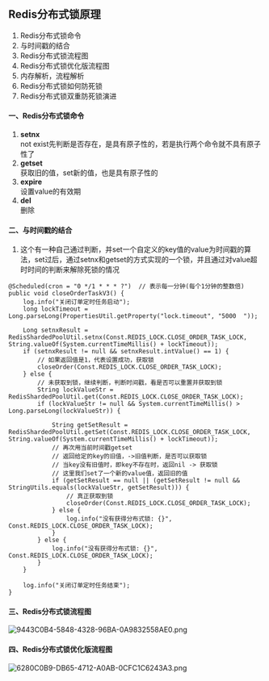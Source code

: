 ## Redis分布式锁原理

1. Redis分布式锁命令
2. 与时间戳的结合
3. Redis分布式锁流程图
4. Redis分布式锁优化版流程图
5. 内存解析，流程解析
6. Redis分布式锁如何防死锁
7. Redis分布式锁双重防死锁演进

#### 一、Redis分布式锁命令
1. **setnx**<br/>not exist先判断是否存在，是具有原子性的，若是执行两个命令就不具有原子性了
2. **getset**<br/>获取旧的值，set新的值，也是具有原子性的
3. **expire**<br/>设置value的有效期
4. **del**<br/>删除

#### 二、与时间戳的结合
1. 这个有一种自己通过判断，并set一个自定义的key值的value为时间戳的算法，set过后，通过setnx和getset的方式实现的一个锁，并且通过对value超时时间的判断来解除死锁的情况

```
@Scheduled(cron = "0 */1 * * * ?")  // 表示每一分钟(每个1分钟的整数倍)
public void closeOrderTaskV3() {
    log.info("关闭订单定时任务启动");
    long lockTimeout = Long.parseLong(PropertiesUtil.getProperty("lock.timeout", "5000  "));

    Long setnxResult = RedisShardedPoolUtil.setnx(Const.REDIS_LOCK.CLOSE_ORDER_TASK_LOCK, String.valueOf(System.currentTimeMillis() + lockTimeout));
    if (setnxResult != null && setnxResult.intValue() == 1) {
        // 如果返回值是1，代表设置成功，获取锁
        closeOrder(Const.REDIS_LOCK.CLOSE_ORDER_TASK_LOCK);
    } else {
        // 未获取到锁，继续判断，判断时间戳，看是否可以重置并获取到锁
        String lockValueStr = RedisShardedPoolUtil.get(Const.REDIS_LOCK.CLOSE_ORDER_TASK_LOCK);
        if (lockValueStr != null && System.currentTimeMillis() > Long.parseLong(lockValueStr)) {

            String getSetResult = RedisShardedPoolUtil.getSet(Const.REDIS_LOCK.CLOSE_ORDER_TASK_LOCK, String.valueOf(System.currentTimeMillis() + lockTimeout));
            // 再次用当前时间戳getset
            // 返回给定的key的旧值，->旧值判断，是否可以获取锁
            // 当key没有旧值时，即key不存在时，返回nil -> 获取锁
            // 这里我们set了一个新的value值，返回旧的值
            if (getSetResult == null || (getSetResult != null && StringUtils.equals(lockValueStr, getSetResult))) {
                // 真正获取到锁
                closeOrder(Const.REDIS_LOCK.CLOSE_ORDER_TASK_LOCK);
            } else {
                log.info("没有获得分布式锁: {}", Const.REDIS_LOCK.CLOSE_ORDER_TASK_LOCK);
            }
        } else {
            log.info("没有获得分布式锁: {}", Const.REDIS_LOCK.CLOSE_ORDER_TASK_LOCK);
        }
    }

    log.info("关闭订单定时任务结束");
}
```


#### 三、Redis分布式锁流程图
![9443C0B4-5848-4328-96BA-0A9832558AE0.png](https://i.loli.net/2019/05/09/5cd3af7fd575e.png)


#### 四、Redis分布式锁优化版流程图

![6280C0B9-DB65-4712-A0AB-0CFC1C6243A3.png](https://i.loli.net/2019/05/09/5cd3b0199a73a.png)




